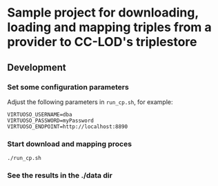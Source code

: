 Sample project for downloading, loading and mapping triples from a provider to CC-LOD's triplestore
==============================

## Development

### Set some configuration parameters

Adjust the following parameters in `run_cp.sh`, for example:

    VIRTUOSO_USERNAME=dba
    VIRTUOSO_PASSWORD=myPassword
    VIRTUOSO_ENDPOINT=http://localhost:8890

### Start download and mapping proces

    ./run_cp.sh

### See the results in the ./data dir

